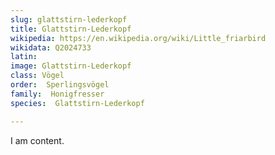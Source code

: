 ```yaml
---
slug: glattstirn-lederkopf
title: Glattstirn-Lederkopf
wikipedia: https://en.wikipedia.org/wiki/Little_friarbird
wikidata: Q2024733
latin:
image: Glattstirn-Lederkopf
class: Vögel
order:  Sperlingsvögel
family:  Honigfresser
species:  Glattstirn-Lederkopf

---
```


I am content.

